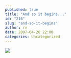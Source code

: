 ```yaml
---
published: true
title: "And so it begins..."
id: "216"
slug: "and-so-it-begins"
author: rv
date: 2007-04-26 22:00
categories: Uncategorized
---
```

<p class="mobile-photo"><a href="https://photos1.blogger.com/x/blogger2/2435/1927/1600/z/931354/TS2B0185-779283.jpg"><img src="https://photos1.blogger.com/x/blogger2/2435/1927/320/z/841195/TS2B0185-779283.jpg"></a></p>